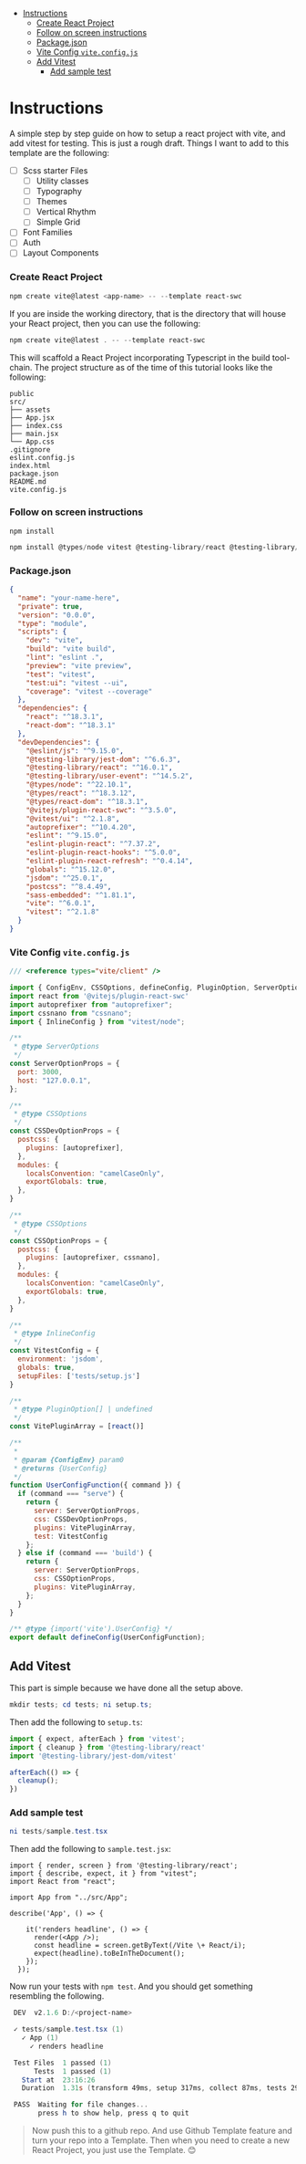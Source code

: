 - [Instructions](#instructions)
    - [Create React Project](#create-react-project)
    - [Follow on screen instructions](#follow-on-screen-instructions)
    - [Package.json](#packagejson)
    - [Vite Config `vite.config.js`](#vite-config-viteconfigjs)
  - [Add Vitest](#add-vitest)
    - [Add sample test](#add-sample-test)



# Instructions
A simple step by step guide on how to setup a react project with vite, and add vitest for testing. This is just a rough draft. Things I want to add to this template are the following:
- [ ] Scss starter Files
  - [ ] Utility classes
  - [ ] Typography
  - [ ] Themes
  - [ ] Vertical Rhythm
  - [ ] Simple Grid
- [ ] Font Families
- [ ] Auth
- [ ] Layout Components

### Create React Project
```powershell
npm create vite@latest <app-name> -- --template react-swc
```

If you are inside the working directory, that is the directory that will house your React project, then you can use the following:

```powershell
npm create vite@latest . -- --template react-swc
```
This will scaffold a React Project incorporating Typescript in the build tool-chain. The project structure as of the time of this tutorial looks like the following:

```ascii
public
src/
├── assets
├── App.jsx
├── index.css
├── main.jsx
└── App.css
.gitignore
eslint.config.js
index.html
package.json
README.md
vite.config.js
```

### Follow on screen instructions
```
npm install
```

```powershell
npm install @types/node vitest @testing-library/react @testing-library/jest-dom @vitest/ui sass-embedded postcss jsdom @testing-library/user-event autoprefixer
```


### Package.json

```json
{
  "name": "your-name-here",
  "private": true,
  "version": "0.0.0",
  "type": "module",
  "scripts": {
    "dev": "vite",
    "build": "vite build",
    "lint": "eslint .",
    "preview": "vite preview",
    "test": "vitest",
    "test:ui": "vitest --ui",
    "coverage": "vitest --coverage"
  },
  "dependencies": {
    "react": "^18.3.1",
    "react-dom": "^18.3.1"
  },
  "devDependencies": {
    "@eslint/js": "^9.15.0",
    "@testing-library/jest-dom": "^6.6.3",
    "@testing-library/react": "^16.0.1",
    "@testing-library/user-event": "^14.5.2",
    "@types/node": "^22.10.1",
    "@types/react": "^18.3.12",
    "@types/react-dom": "^18.3.1",
    "@vitejs/plugin-react-swc": "^3.5.0",
    "@vitest/ui": "^2.1.8",
    "autoprefixer": "^10.4.20",
    "eslint": "^9.15.0",
    "eslint-plugin-react": "^7.37.2",
    "eslint-plugin-react-hooks": "^5.0.0",
    "eslint-plugin-react-refresh": "^0.4.14",
    "globals": "^15.12.0",
    "jsdom": "^25.0.1",
    "postcss": "^8.4.49",
    "sass-embedded": "^1.81.1",
    "vite": "^6.0.1",
    "vitest": "^2.1.8"
  }
}

```

### Vite Config `vite.config.js`

```js
/// <reference types="vite/client" />

import { ConfigEnv, CSSOptions, defineConfig, PluginOption, ServerOptions, UserConfig } from "vite";
import react from '@vitejs/plugin-react-swc'
import autoprefixer from "autoprefixer";
import cssnano from "cssnano";
import { InlineConfig } from "vitest/node";

/**
 * @type ServerOptions
 */
const ServerOptionProps = {
  port: 3000,
  host: "127.0.0.1",
};

/**
 * @type CSSOptions
 */
const CSSDevOptionProps = {
  postcss: {
    plugins: [autoprefixer],
  },
  modules: {
    localsConvention: "camelCaseOnly",
    exportGlobals: true,
  },
}

/**
 * @type CSSOptions
 */
const CSSOptionProps = {
  postcss: {
    plugins: [autoprefixer, cssnano],
  },
  modules: {
    localsConvention: "camelCaseOnly",
    exportGlobals: true,
  },
}

/**
 * @type InlineConfig
 */
const VitestConfig = {
  environment: 'jsdom',
  globals: true,
  setupFiles: ['tests/setup.js']
}

/**
 * @type PluginOption[] | undefined
 */
const VitePluginArray = [react()]

/**
 * 
 * @param {ConfigEnv} param0 
 * @returns {UserConfig}
 */
function UserConfigFunction({ command }) {
  if (command === "serve") {
    return {
      server: ServerOptionProps,
      css: CSSDevOptionProps,
      plugins: VitePluginArray,
      test: VitestConfig
    };
  } else if (command === 'build') {
    return {
      server: ServerOptionProps,
      css: CSSOptionProps,
      plugins: VitePluginArray,
    };
  }
}

/** @type {import('vite').UserConfig} */
export default defineConfig(UserConfigFunction);

```


## Add Vitest

This part is simple because we have done all the setup above. 

```powershell
mkdir tests; cd tests; ni setup.ts;
```

Then add the following to `setup.ts`:
```ts
import { expect, afterEach } from 'vitest';
import { cleanup } from '@testing-library/react'
import '@testing-library/jest-dom/vitest'

afterEach(() => {
  cleanup();
})
```

### Add sample test
```powershell
ni tests/sample.test.tsx
```

Then add the following to `sample.test.jsx`:

```tsx
import { render, screen } from '@testing-library/react';
import { describe, expect, it } from "vitest";
import React from "react";

import App from "../src/App";

describe('App', () => {

    it('renders headline', () => {
      render(<App />);
      const headline = screen.getByText(/Vite \+ React/i);
      expect(headline).toBeInTheDocument();
    });
  });
```

Now run your tests with `npm test`. And you should get something resembling the following. 

```powershell
 DEV  v2.1.6 D:/<project-name>

 ✓ tests/sample.test.tsx (1)
   ✓ App (1)
     ✓ renders headline

 Test Files  1 passed (1)
      Tests  1 passed (1)
   Start at  23:16:26
   Duration  1.31s (transform 49ms, setup 317ms, collect 87ms, tests 29ms, environment 602ms, prepare 99ms)

 PASS  Waiting for file changes...
       press h to show help, press q to quit
```

> Now push this to a github repo. And use Github Template feature and turn your repo into a Template. Then when you need to create a new React Project, you just use the Template. 😊